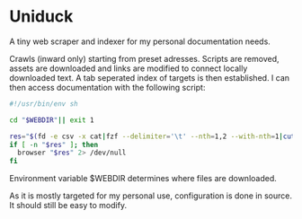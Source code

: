 # Uniduck

A tiny web scraper and indexer for my personal documentation needs.

Crawls (inward only) starting from preset adresses. Scripts are removed, assets are downloaded and links are modified to connect locally downloaded text. A tab seperated index of targets is then established. I can then access documentation with the following script:
 
```bash
#!/usr/bin/env sh

cd "$WEBDIR"|| exit 1

res="$(fd -e csv -x cat|fzf --delimiter='\t' --nth=1,2 --with-nth=1|cut  -f2)"
if [ -n "$res" ]; then
  browser "$res" 2> /dev/null
fi

```

Environment variable $WEBDIR determines where files are downloaded.

As it is mostly targeted for my personal use, configuration is done in source. It should still be easy to modify.
